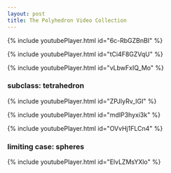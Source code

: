 ```yaml
---
layout: post
title: The Polyhedron Video Collection
---
```


{% include youtubePlayer.html id="6c-RbGZBnBI" %}

{% include youtubePlayer.html id="tCi4F8GZVqU" %}

{% include youtubePlayer.html id="vLbwFxIQ_Mo" %}

### subclass: tetrahedron

{% include youtubePlayer.html id="ZPJlyRv_IGI" %}

{% include youtubePlayer.html id="mdIP3hyxi3k" %}

{% include youtubePlayer.html id="OVvHj1FLCn4" %}

### limiting case: spheres

{% include youtubePlayer.html id="ElvLZMsYXlo" %}

